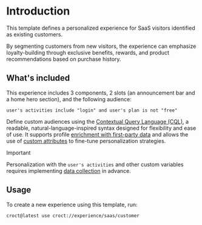 # Introduction

This template defines a personalized experience for SaaS visitors identified as existing customers.

By segmenting customers from new visitors, the experience can emphasize loyalty-building through exclusive benefits, rewards, and product recommendations based on purchase history.

## What's included

This experience includes 3 components, 2 slots (an announcement bar and a home hero section), and the following audience:

```cql
user's activities include "login" and user's plan is not "free"
```

Define custom audiences using the [Contextual Query Language (CQL)](https://docs.croct.com/reference/cql/introduction), a readable, natural-language-inspired syntax designed for flexibility and ease of use. It supports profile [enrichment with first-party data](https://docs.croct.com/reference/sdk/javascript/data-collection) and allows the use of [custom attributes](https://docs.croct.com/reference/cql/data-types/user) to fine-tune personalization strategies. 

> [!IMPORTANT]
> Personalization with the `user's activities` and other custom variables requires implementing [data collection](https://docs.croct.com/reference/sdk/javascript/data-collection) in advance.

## Usage

To create a new experience using this template, run:

```js-pm
croct@latest use croct://experience/saas/customer
```
